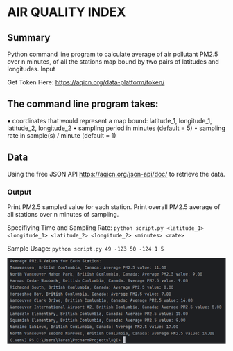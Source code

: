 

# AIR QUALITY INDEX

## Summary
Python command line program to calculate average of air pollutant PM2.5 over n minutes, of
all the stations map bound by two pairs of latitudes and longitudes.
Input

Get Token Here: https://aqicn.org/data-platform/token/

## The command line program takes:
• coordinates that would represent a map bound: latitude_1, longitude_1,
latitude_2, longitude_2
• sampling period in minutes (default = 5)
• sampling rate in sample(s) / minute (default = 1)

## Data
Using the free JSON API https://aqicn.org/json-api/doc/ to retrieve the data.

### Output
Print PM2.5 sampled value for each station.
Print overall PM2.5 average of all stations over n minutes of sampling.

Specifiying Time and Sampling Rate: `python script.py <latitude_1> <longitude_1> <latitude_2> <longitude_2> <minutes> <rate>`

Sample Usage: `python script.py 49 -123 50 -124 1 5`

![Sample Run Image](AQI.png "Sample RUn")
